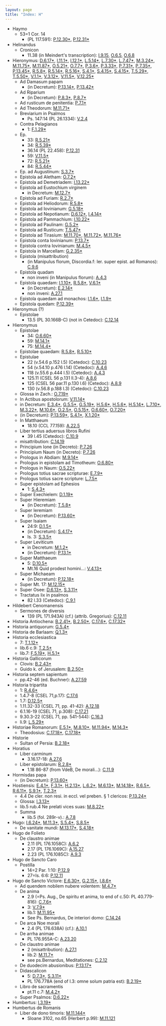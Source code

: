 ```yaml
---
layout: page
title: "Index: H"
---
```



 - Haymo
   - 53=1 Cor. 14
     - (PL 117.591): [P.12.30\*](../mirador.html?c=P.12&p=30), [P.12.31\*](../mirador.html?c=P.12&p=31)
 - Helinandus
   - Cronicon
     - 11.38 (in Meindert's transcription): [I.9.15](../mirador.html?c=I.9&p=15), [O.6.5](../mirador.html?c=O.6&p=5), [O.6.8](../mirador.html?c=O.6&p=8)
 - Hieronymus: [D.6.17\*](../mirador.html?c=D.6&p=17), [I.11.1\*](../mirador.html?c=I.11&p=1), [I.12.1\*](../mirador.html?c=I.12&p=1), [L.5.14\*](../mirador.html?c=L.5&p=14), [L.7.30\*](../mirador.html?c=L.7&p=30), [L.7.47\*](../mirador.html?c=L.7&p=47), [M.3.24\*](../mirador.html?c=M.3&p=24), [M.11.75\*](../mirador.html?c=M.11&p=75), [M.11.87\*](../mirador.html?c=M.11&p=87), [O.5.21\*](../mirador.html?c=O.5&p=21), [O.7.7\*](../mirador.html?c=O.7&p=7), [P.3.6\*](../mirador.html?c=P.3&p=6), [P.3.33\*](../mirador.html?c=P.3&p=33), [P.7.31\*](../mirador.html?c=P.7&p=31), [P.7.35\*](../mirador.html?c=P.7&p=35), [P.13.45\*](../mirador.html?c=P.13&p=45), [R.5.8\*](../mirador.html?c=R.5&p=8), [R.5.14\*](../mirador.html?c=R.5&p=14), [R.5.16\*](../mirador.html?c=R.5&p=16), [S.4.1\*](../mirador.html?c=S.4&p=1), [S.4.15\*](../mirador.html?c=S.4&p=15), [S.4.15\*](../mirador.html?c=S.4&p=15), [T.5.29\*](../mirador.html?c=T.5&p=29), [T.5.50\*](../mirador.html?c=T.5&p=50), [V.1.1\*](../mirador.html?c=V.1&p=1), [V.3.12\*](../mirador.html?c=V.3&p=12), [V.11.5\*](../mirador.html?c=V.11&p=5), [V.12.25\*](../mirador.html?c=V.12&p=25)
   - Ad Damasum papam
     - (in Decretum): [P.13.14\*](../mirador.html?c=P.13&p=14), [P.13.42\*](../mirador.html?c=P.13&p=42)
   - Ad Riparium
     - (in Decretum): [P.8.3\*](../mirador.html?c=P.8&p=3), [P.8.7\*](../mirador.html?c=P.8&p=7)
   - Ad rusticum de penitentia: [P.7.1\*](../mirador.html?c=P.7&p=1)
   - Ad Theodorum: [M.11.71\*](../mirador.html?c=M.11&p=71)
   - Breviarium in Psalmos
     - Ps. 147:14 (PL 26.1334): [V.2.4](../mirador.html?c=V.2&p=4)
   - Contra Pelagianos
     - 1: [F.1.29\*](../mirador.html?c=F.1&p=29)
   - Ep.
     - 33: [R.5.21\*](../mirador.html?c=R.5&p=21)
     - 34: [R.5.39\*](../mirador.html?c=R.5&p=39)
     - 36.14 (PL 22.458): [P.12.31](../mirador.html?c=P.12&p=31)
     - 59: [V.11.5\*](../mirador.html?c=V.11&p=5)
     - 72: [R.5.21\*](../mirador.html?c=R.5&p=21)
     - 84: [R.5.44\*](../mirador.html?c=R.5&p=44)
   - Ep. ad Augustinum: [S.3.7\*](../mirador.html?c=S.3&p=7)
   - Epistola ad Aletham: [O.7.2\*](../mirador.html?c=O.7&p=2)
   - Epistola ad Demetriadem: [I.13.22\*](../mirador.html?c=I.13&p=22)
   - Epistola ad Eustochium virginem
     - in Decretum: [M.12.7\*](../mirador.html?c=M.12&p=7)
   - Epistola ad Furiam: [R.2.7\*](../mirador.html?c=R.2&p=7)
   - Epistola ad Heliodorum: [R.5.8\*](../mirador.html?c=R.5&p=8)
   - Epistola ad Iovinianum: [G.5.18\*](../mirador.html?c=G.5&p=18)
   - Epistola ad Nepotianum: [D.6.12\*](../mirador.html?c=D.6&p=12), [I.4.14\*](../mirador.html?c=I.4&p=14)
   - Epistola ad Pammachium: [I.10.22\*](../mirador.html?c=I.10&p=22)
   - Epistola ad Paulinam: [G.5.2\*](../mirador.html?c=G.5&p=2)
   - Epistola ad Rusticum: [T.5.47\*](../mirador.html?c=T.5&p=47)
   - Epistola ad Tirasium: [M.11.70\*](../mirador.html?c=M.11&p=70), [M.11.72\*](../mirador.html?c=M.11&p=72), [M.11.76\*](../mirador.html?c=M.11&p=76)
   - Epistola conta Iovinianum: [P.13.7\*](../mirador.html?c=P.13&p=7)
   - Epistola contra Iovinianum: [M.4.5\*](../mirador.html?c=M.4&p=5)
   - Epistola in Marcellam: [G.2.35\*](../mirador.html?c=G.2&p=35)
   - Epistola (misattribution)
     - (in Manipulus florum, Discordia.f: Ier. super epist. ad Romanos): [C.9.6](../mirador.html?c=C.9&p=6)
   - Epistola quadam
     - non inveni (in Manipulus florum): [A.4.3](../mirador.html?c=A.4&p=3)
   - Epistola quaedam: [I.1.10\*](../mirador.html?c=I.1&p=10), [R.5.8\*](../mirador.html?c=R.5&p=8), [V.6.1\*](../mirador.html?c=V.6&p=1)
     - (in Decretum): [E.2.14\*](../mirador.html?c=E.2&p=14)
     - non inveni: [A.27.1](../mirador.html?c=A.27&p=1)
   - Epistola quaedam ad monachos: [I.1.6\*](../mirador.html?c=I.1&p=6), [I.1.9\*](../mirador.html?c=I.1&p=9)
   - Epistola quedam: [P.12.39\*](../mirador.html?c=P.12&p=39)
 - Hieronymus (?)
   - Epistolae
     - 13.5 (PL 30.166B-C) (not in Cetedoc): [C.12.14](../mirador.html?c=C.12&p=14)
 - Hieronymus
   - Epistolae
     - 34: [O.6.60\*](../mirador.html?c=O.6&p=60)
     - 59: [M.14.1\*](../mirador.html?c=M.14&p=1)
     - 75: [M.14.4\*](../mirador.html?c=M.14&p=4)
   - Epistolae quaedam: [R.5.8\*](../mirador.html?c=R.5&p=8), [R.5.10\*](../mirador.html?c=R.5&p=10)
   - Epistulae
     - 22 (v.54.6 p.152 l.5) (Cetedoc): [C.10.23](../mirador.html?c=C.10&p=23)
     - 54 (v.54.10 p.476 l.14) (Cetedoc): [A.4.6](../mirador.html?c=A.4&p=6)
     - 118 (v.55.6 p.444 l.5) (Cetedoc): [A.4.3](../mirador.html?c=A.4&p=3)
     - 125.11 (CSEL 56 p.131 ll.3-4): [A.8.6](../mirador.html?c=A.8&p=6)
     - 125 (CSEL 56 par.11 p.130 l.6) (Cetedoc): [A.8.9](../mirador.html?c=A.8&p=9)
     - 130 (v.56.8 p.188 l.3) (Cetedoc): [C.10.23](../mirador.html?c=C.10&p=23)
   - Glossa in Zach.: [O.7.19\*](../mirador.html?c=O.7&p=19)
   - In Actibus apostolorum: [V.11.14\*](../mirador.html?c=V.11&p=14)
   - in Decretum: [E.3.4\*](../mirador.html?c=E.3&p=4), [G.5.5\*](../mirador.html?c=G.5&p=5), [G.5.19\*](../mirador.html?c=G.5&p=19), [H.5.6\*](../mirador.html?c=H.5&p=6), [H.5.6\*](../mirador.html?c=H.5&p=6), [H.5.14\*](../mirador.html?c=H.5&p=14), [L.7.10\*](../mirador.html?c=L.7&p=10), [M.3.22\*](../mirador.html?c=M.3&p=22), [M.10.6\*](../mirador.html?c=M.10&p=6), [O.2.5\*](../mirador.html?c=O.2&p=5), [O.5.15\*](../mirador.html?c=O.5&p=15), [O.6.60\*](../mirador.html?c=O.6&p=60), [O.7.20\*](../mirador.html?c=O.7&p=20)
   - (in Decretum): [P.13.59\*](../mirador.html?c=P.13&p=59), [S.4.1\*](../mirador.html?c=S.4&p=1), [X.1.20\*](../mirador.html?c=X.1&p=20)
   - In Matthaeum
     - 18.10 (CCL 77.159): [A.22.5](../mirador.html?c=A.22&p=5)
   - Liber tertius aduersus libros Rufini
     - 39 l.45 (Cetedoc): [C.10.9](../mirador.html?c=C.10&p=9)
   - misattribution: [C.14.19](../mirador.html?c=C.14&p=19)
   - Principium Ione (in Decreto): [P.7.26](../mirador.html?c=P.7&p=26)
   - Principium Naum (in Decreto): [P.7.26](../mirador.html?c=P.7&p=26)
   - Prologus in Abdiam: [M.9.14\*](../mirador.html?c=M.9&p=14)
   - Prologus in epistolam ad Timotheum: [O.6.80\*](../mirador.html?c=O.6&p=80)
   - Prologus in Naum: [O.5.22\*](../mirador.html?c=O.5&p=22)
   - Prologus totius sacrae scripturae: [E.7.9\*](../mirador.html?c=E.7&p=9)
   - Prologus totius sacre scripture: [L.7.5\*](../mirador.html?c=L.7&p=5)
   - Super epistolam ad Ephesios
     - 1: [S.4.3\*](../mirador.html?c=S.4&p=3)
   - Super Exechielem: [D.1.19\*](../mirador.html?c=D.1&p=19)
   - Super Hieremiam
     - (in Decretum): [T.5.8\*](../mirador.html?c=T.5&p=8)
   - Super Ieremiam
     - (in Decretum): [P.13.60\*](../mirador.html?c=P.13&p=60)
   - Super Isaiam
     - 24:9: [D.1.5\*](../mirador.html?c=D.1&p=5)
     - (in Decretum): [S.4.17\*](../mirador.html?c=S.4&p=17)
     - Is. 3: [S.3.5\*](../mirador.html?c=S.3&p=5)
   - Super Leviticum
     - in Decretum: [M.1.2\*](../mirador.html?c=M.1&p=2)
     - (in Decretum): [P.13.1\*](../mirador.html?c=P.13&p=1)
   - Super Matthaeum
     - 5: [D.10.5\*](../mirador.html?c=D.10&p=5)
     - Mt.16 Quid prodest homini...: [V.4.13\*](../mirador.html?c=V.4&p=13)
   - Super Michaeam
     - (in Decretum): [P.12.18\*](../mirador.html?c=P.12&p=18)
   - Super Mt. 17: [M.12.15\*](../mirador.html?c=M.12&p=15)
   - Super Osee: [D.6.13\*](../mirador.html?c=D.6&p=13), [S.3.11\*](../mirador.html?c=S.3&p=11)
   - Tractatus lix in psalmos
     - 82 l.33 (Cetedoc): [C.9.1](../mirador.html?c=C.9&p=1)
 - Hildebert Cenomanensis
   - Sermones de diversis
     - 139 (PL 171.943A) (cf.) (attrib. Gregorius): [C.12.11](../mirador.html?c=C.12&p=11)
 - Historia Antiochena: [B.2.41\*](../mirador.html?c=B.2&p=41), [B.2.50\*](../mirador.html?c=B.2&p=50), [C.17.6\*](../mirador.html?c=C.17&p=6), [C.17.32\*](../mirador.html?c=C.17&p=32)
 - Historia antiquorum: [G.5.4\*](../mirador.html?c=G.5&p=4)
 - Historia de Barlaam: [Q.1.3\*](../mirador.html?c=Q.1&p=3)
 - Historia ecclesiastica
   - 7: [T.1.12\*](../mirador.html?c=T.1&p=12)
   - lib.6 c.9: [T.2.5\*](../mirador.html?c=T.2&p=5)
   - lib.7: [F.5.19\*](../mirador.html?c=F.5&p=19), [H.5.1\*](../mirador.html?c=H.5&p=1)
 - Historia Gallicorum
   - Clovis: [B.2.43\*](../mirador.html?c=B.2&p=43)
   - Guido k. of Jerusalem: [B.2.50\*](../mirador.html?c=B.2&p=50)
 - Historia septem sapientum
   - pp.42-46 (ed. Buchner): [A.27.59](../mirador.html?c=A.27&p=59)
 - Historia tripartita
   - 1: [R.4.6\*](../mirador.html?c=R.4&p=6)
   - 1.4.7-8 (CSEL 71,p.17): [C.17.6](../mirador.html?c=C.17&p=6)
   - 1.7: [D.12.5\*](../mirador.html?c=D.12&p=5)
   - 1.11.32-33 (CSEL 71, pp. 41-42): [A.12.18](../mirador.html?c=A.12&p=18)
   - 6.1.16-19 (CSEL 71, p.308): [C.17.21](../mirador.html?c=C.17&p=21)
   - 9.30.3-22 (CSEL 71, pp. 541-544): [C.16.3](../mirador.html?c=C.16&p=3)
   - li.9: [L.5.29\*](../mirador.html?c=L.5&p=29)
 - Historiae Romanorum: [E.5.1\*](../mirador.html?c=E.5&p=1), [M.8.10\*](../mirador.html?c=M.8&p=10), [M.11.94\*](../mirador.html?c=M.11&p=94), [M.14.3\*](../mirador.html?c=M.14&p=3)
   - Theodosius: [C.17.18\*](../mirador.html?c=C.17&p=18), [C.17.18\*](../mirador.html?c=C.17&p=18)
 - Historie
   - Sultan of Persia: [B.2.18\*](../mirador.html?c=B.2&p=18)
 - Horatius
   - Liber carminum
     - 3.16.17-18: [A.27.6](../mirador.html?c=A.27&p=6)
   - Liber epistolarum: [R.2.8\*](../mirador.html?c=R.2&p=8)
     - 1.18 86-87 (from VdeB, De morali...): [C.11.9](../mirador.html?c=C.11&p=9)
 - Hormisdas papa
   - (in Decretum): [P.13.60\*](../mirador.html?c=P.13&p=60)
 - Hostiensis: [E.4.1\*](../mirador.html?c=E.4&p=1), [F.3.1\*](../mirador.html?c=F.3&p=1), [H.2.13\*](../mirador.html?c=H.2&p=13), [L.6.2\*](../mirador.html?c=L.6&p=2), [M.6.13\*](../mirador.html?c=M.6&p=13), [M.14.18\*](../mirador.html?c=M.14&p=18), [R.6.5\*](../mirador.html?c=R.6&p=5), [R.6.11\*](../mirador.html?c=R.6&p=11), [S.9.1\*](../mirador.html?c=S.9&p=1), [T.2.3\*](../mirador.html?c=T.2&p=3)
   - 4.4 De cler. non resi. in eccl. vel preben. § 1 clericos: [P.13.24\*](../mirador.html?c=P.13&p=24)
   - Glossa: [I.3.13\*](../mirador.html?c=I.3&p=13)
   - lib.5 rub.4 Ne prelati vices suas: [M.8.22\*](../mirador.html?c=M.8&p=22)
   - Summa
     - lib.5 (fol. 289r-v).: [A.7.8](../mirador.html?c=A.7&p=8)
 - Hugo: [I.6.24\*](../mirador.html?c=I.6&p=24), [M.11.3\*](../mirador.html?c=M.11&p=3), [S.5.4\*](../mirador.html?c=S.5&p=4), [S.8.5\*](../mirador.html?c=S.8&p=5)
   - De vanitate mundi: [M.13.17\*](../mirador.html?c=M.13&p=17), [S.4.18\*](../mirador.html?c=S.4&p=18)
 - Hugo de Folieto
   - De claustro animae
     - 2.11 (PL 176.1058C): [A.6.2](../mirador.html?c=A.6&p=2)
     - 2.17 (PL 176.1069C): [A.15.27](../mirador.html?c=A.15&p=27)
     - 2.23 (PL 176.1085C): [A.9.3](../mirador.html?c=A.9&p=3)
 - Hugo de Sancto Caro
   - Postilla
     - 14=2 Par. 1:10: [P.12.9](../mirador.html?c=P.12&p=9)
     - 27=Is. 6:6: [P.12.11](../mirador.html?c=P.12&p=11)
 - Hugo de Sancto Victore: [E.6.30\*](../mirador.html?c=E.6&p=30), [G.2.15\*](../mirador.html?c=G.2&p=15), [I.8.6\*](../mirador.html?c=I.8&p=6)
   - Ad quendem nobilem nubere volentem: [M.4.7\*](../mirador.html?c=M.4&p=7)
   - De anima
     - 2.9 (=Ps. Aug., De spiritu et anima, to end of c.50: PL 40.779-816): [C.7.6\*](../mirador.html?c=C.7&p=6)
     - 3: [V.7.9\*](../mirador.html?c=V.7&p=9)
     - lib.1: [M.11.95\*](../mirador.html?c=M.11&p=95)
     - See Ps. Bernardus, De interiori domo: [C.14.24](../mirador.html?c=C.14&p=24)
   - De arca Noe morali
     - 2.4 (PL 176.638A) (cf.): [A.10.1](../mirador.html?c=A.10&p=1)
   - De arrha animae
     - PL 176.955A-C: [A.23.20](../mirador.html?c=A.23&p=20)
   - De claustro animae
     - 2 (misattribution): [A.27.1](../mirador.html?c=A.27&p=1)
     - lib.2: [M.11.7\*](../mirador.html?c=M.11&p=7)
     - see ps.Bernardus, Meditationes: [C.2.12](../mirador.html?c=C.2&p=12)
   - De duodecim abusionibus: [P.13.17\*](../mirador.html?c=P.13&p=17)
   - Didascalicon
     - 5: [D.7.3\*](../mirador.html?c=D.7&p=3), [S.3.11\*](../mirador.html?c=S.3&p=11)
     - PL 176.778A (end of l.3: omne solum patria est): [B.2.19\*](../mirador.html?c=B.2&p=19)
   - Libro de sacramentis
     - pt.11 c.7: [M.4.2\*](../mirador.html?c=M.4&p=2)
   - Super Psalmos: [D.6.22\*](../mirador.html?c=D.6&p=22)
 - Humbertus: [I.3.19\*](../mirador.html?c=I.3&p=19)
 - Humbertus de Romanis
   - Liber de dono timoris: [M.11.144\*](../mirador.html?c=M.11&p=144)
     - Sloane 3102, no.65 (Herbert p.99): [M.11.121](../mirador.html?c=M.11&p=121)
